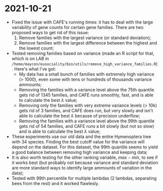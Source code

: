 # 2021-10-21

- Fixed the issue with CAFE's running times: it has to deal with the large variability of gene counts for certain gene families. There are two proposed ways to get rid of this issue:
	1. Remove families with the largest variance (or standard deviation);
	2. Remove families with the largest difference between the highest and the lowest count;
- Tested removing families based on variance (made an R script for that, which is on LAB in `/home/maycon/eusociality/bin/utils/remove_high_variance_families.R`). Here's what I've got:
	- My data has a small bunch of families with extremely high variance (> 1000), even some with tens or hundreds of thousands variance ammounts;
	- Removing the families with a variance level above the 75th quantile gets rid of 1345 families, and CAFE runs smoothly, fast, and is able to calculate the best $\lambda$ value;
	- Removing only the families with very extreme variance levels (> 10k) gets rid of 3 families, and CAFE does run, but very slowly and isn't able to calculate the best $\lambda$ because of precision underflow;
	- Removing the families with a variance level above the 99th quantile gets rid of 54 families, and CAFE runs a bit slowly (but not so slow) and is able to calculate the best $\lambda$ value;
- These experiments use our old data and the entire Hymenoptera tree with 34 species. Finding the best cutoff value for the variance will depend on the dataset. For this dataset, the 99th quantile seems to yield a good balance between removing high variance and keeping data;
- It is also worth testing for the other ranking variable, $max - min$, to see if it works best (but probably not because variance and standard deviation are more standard ways to identify large ammounts of variation in the data);
- Tested with 99th percentile for multiple lambdas (2 lambdas, separating bees from the rest) and it worked flawlesly.